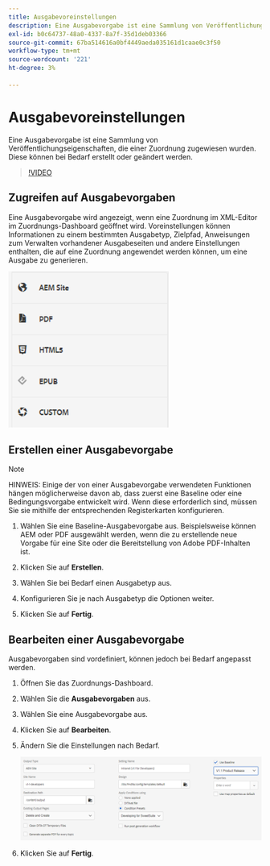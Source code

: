 ```yaml
---
title: Ausgabevoreinstellungen
description: Eine Ausgabevorgabe ist eine Sammlung von Veröffentlichungseigenschaften, die einer Zuordnung zugewiesen wurden
exl-id: b0c64737-48a0-4337-8a7f-35d1deb03366
source-git-commit: 67ba514616a0bf4449aeda035161d1caae0c3f50
workflow-type: tm+mt
source-wordcount: '221'
ht-degree: 3%

---
```


# Ausgabevoreinstellungen

Eine Ausgabevorgabe ist eine Sammlung von Veröffentlichungseigenschaften, die einer Zuordnung zugewiesen wurden. Diese können bei Bedarf erstellt oder geändert werden.

>[!VIDEO](https://video.tv.adobe.com/v/338989?quality=12&learn=on)

## Zugreifen auf Ausgabevorgaben

Eine Ausgabevorgabe wird angezeigt, wenn eine Zuordnung im XML-Editor im Zuordnungs-Dashboard geöffnet wird. Voreinstellungen können Informationen zu einem bestimmten Ausgabetyp, Zielpfad, Anweisungen zum Verwalten vorhandener Ausgabeseiten und andere Einstellungen enthalten, die auf eine Zuordnung angewendet werden können, um eine Ausgabe zu generieren.

![access-output-presets](images/access-output-presets.png)

## Erstellen einer Ausgabevorgabe

>[!NOTE]
>
>HINWEIS: Einige der von einer Ausgabevorgabe verwendeten Funktionen hängen möglicherweise davon ab, dass zuerst eine Baseline oder eine Bedingungsvorgabe entwickelt wird. Wenn diese erforderlich sind, müssen Sie sie mithilfe der entsprechenden Registerkarten konfigurieren.

1. Wählen Sie eine Baseline-Ausgabevorgabe aus. Beispielsweise können AEM oder PDF ausgewählt werden, wenn die zu erstellende neue Vorgabe für eine Site oder die Bereitstellung von Adobe PDF-Inhalten ist.

1. Klicken Sie auf **Erstellen**.

1. Wählen Sie bei Bedarf einen Ausgabetyp aus.

1. Konfigurieren Sie je nach Ausgabetyp die Optionen weiter.

1. Klicken Sie auf **Fertig**.

## Bearbeiten einer Ausgabevorgabe

Ausgabevorgaben sind vordefiniert, können jedoch bei Bedarf angepasst werden.

1. Öffnen Sie das Zuordnungs-Dashboard.

1. Wählen Sie die **Ausgabevorgaben** aus.

1. Wählen Sie eine Ausgabevorgabe aus.

1. Klicken Sie auf **Bearbeiten**.

1. Ändern Sie die Einstellungen nach Bedarf.

   ![edit-output-preset](images/edit-output-preset.png)

1. Klicken Sie auf **Fertig**.
